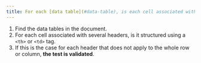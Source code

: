 ```yaml
---
title: For each [data table](#data-table), is each cell associated with several headers structured using a `<td>` or `<th>` tag?
---
```


1. Find the data tables in the document.
2. For each cell associated with several headers, is it structured using a `<th>` or `<td>` tag.
3. If this is the case for each header that does not apply to the whole row or column, **the test is validated**.
